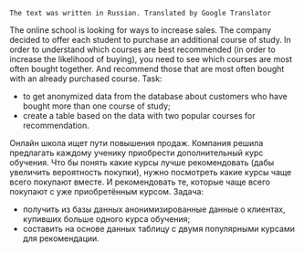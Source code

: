     The text was written in Russian. Translated by Google Translator

The online school is looking for ways to increase sales. 
The company decided to offer each student to purchase an additional course of study.
In order to understand which courses are best recommended (in order to increase the likelihood of buying), you need to see which courses are most often bought together. And recommend those that are most often bought with an already purchased course. 
 Task:
- to get anonymized data from the database about customers who have bought more than one course of study;
 - create a table based on the data with two popular courses for recommendation.


Онлайн школа ищет пути повышения продаж. 
Компания решила предлагать каждому ученику приобрести дополнительный курс обучения.
Что бы понять какие курсы лучше рекомендовать (дабы увеличить вероятность покупки), нужно посмотреть какие курсы чаще всего покупают вместе. И рекомендовать те, которые чаще всего покупают с уже приобретённым курсом. 
 Задача:
  - получить из базы данных анонимизированные данные о клиентах, купивших больше одного курса обучения;
 - составить на основе данных таблицу с двумя популярными курсами для рекомендации.
 
